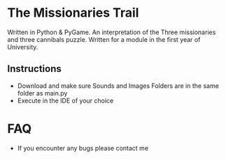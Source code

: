 # The Missionaries Trail
 Written in Python & PyGame. An interpretation of the Three missionaries and three cannibals puzzle.
 Written for a module in the first year of University.
## Instructions
- Download and make sure Sounds and Images Folders are in the same folder as main.py
- Execute in the IDE of your choice

# FAQ
 - If you encounter any bugs please contact me
